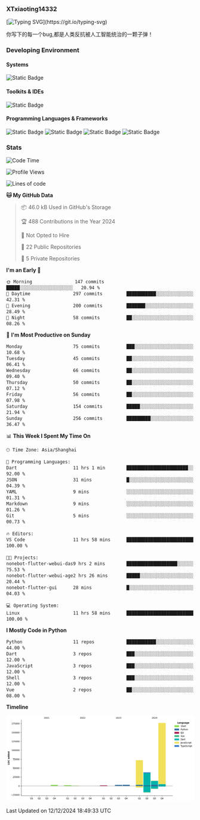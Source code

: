 ### XTxiaoting14332

[![Typing SVG](https://readme-typing-svg.herokuapp.com?font=JetBrians+Mono&pause=1000&random=false&width=435&lines=Hello+World!)](https://git.io/typing-svg)

你写下的每一个bug,都是人类反抗被人工智能统治的一颗子弹！

### Developing Environment

#### Systems

![Static Badge](https://img.shields.io/badge/Ubuntu-%20?style=flat-square&logo=ubuntu&logoColor=white&color=E34F26)

#### Toolkits & IDEs

![Static Badge](https://img.shields.io/badge/Visual%20Studio%20Code-%20?style=flat-square&logo=visualstudiocode&logoColor=white&color=blue)

#### Programming Languages & Frameworks

![Static Badge](https://img.shields.io/badge/Dart-%20?style=flat-square&logo=dart&logoColor=white&color=0175C2)
![Static Badge](https://img.shields.io/badge/Flutter-%20?style=flat-square&logo=flutter&logoColor=white&color=02569B)
![Static Badge](https://img.shields.io/badge/Python-%20?style=flat-square&logo=python&logoColor=white&color=E7A781)
![Static Badge](https://img.shields.io/badge/Bash%20Shell-%20?style=flat-square&logo=shell&logoColor=white&color=49D868)

### Stats

<!--START_SECTION:waka-->
![Code Time](http://img.shields.io/badge/Code%20Time-198%20hrs%2015%20mins-blue)

![Profile Views](http://img.shields.io/badge/Profile%20Views-0-blue)

![Lines of code](https://img.shields.io/badge/From%20Hello%20World%20I%27ve%20Written-310.8%20thousand%20lines%20of%20code-blue)

**🐱 My GitHub Data** 

> 📦 46.0 kB Used in GitHub's Storage 
 > 
> 🏆 488 Contributions in the Year 2024
 > 
> 🚫 Not Opted to Hire
 > 
> 📜 22 Public Repositories 
 > 
> 🔑 5 Private Repositories 
 > 
**I'm an Early 🐤** 

```text
🌞 Morning                147 commits         █████░░░░░░░░░░░░░░░░░░░░   20.94 % 
🌆 Daytime                297 commits         ███████████░░░░░░░░░░░░░░   42.31 % 
🌃 Evening                200 commits         ███████░░░░░░░░░░░░░░░░░░   28.49 % 
🌙 Night                  58 commits          ██░░░░░░░░░░░░░░░░░░░░░░░   08.26 % 
```
📅 **I'm Most Productive on Sunday** 

```text
Monday                   75 commits          ███░░░░░░░░░░░░░░░░░░░░░░   10.68 % 
Tuesday                  45 commits          ██░░░░░░░░░░░░░░░░░░░░░░░   06.41 % 
Wednesday                66 commits          ██░░░░░░░░░░░░░░░░░░░░░░░   09.40 % 
Thursday                 50 commits          ██░░░░░░░░░░░░░░░░░░░░░░░   07.12 % 
Friday                   56 commits          ██░░░░░░░░░░░░░░░░░░░░░░░   07.98 % 
Saturday                 154 commits         █████░░░░░░░░░░░░░░░░░░░░   21.94 % 
Sunday                   256 commits         █████████░░░░░░░░░░░░░░░░   36.47 % 
```


📊 **This Week I Spent My Time On** 

```text
🕑︎ Time Zone: Asia/Shanghai

💬 Programming Languages: 
Dart                     11 hrs 1 min        ███████████████████████░░   92.00 % 
JSON                     31 mins             █░░░░░░░░░░░░░░░░░░░░░░░░   04.39 % 
YAML                     9 mins              ░░░░░░░░░░░░░░░░░░░░░░░░░   01.31 % 
Markdown                 9 mins              ░░░░░░░░░░░░░░░░░░░░░░░░░   01.26 % 
Git                      5 mins              ░░░░░░░░░░░░░░░░░░░░░░░░░   00.73 % 

🔥 Editors: 
VS Code                  11 hrs 58 mins      █████████████████████████   100.00 % 

🐱‍💻 Projects: 
nonebot-flutter-webui-das9 hrs 2 mins        ███████████████████░░░░░░   75.53 % 
nonebot-flutter-webui-age2 hrs 26 mins       █████░░░░░░░░░░░░░░░░░░░░   20.44 % 
nonebot-flutter-gui      28 mins             █░░░░░░░░░░░░░░░░░░░░░░░░   04.03 % 

💻 Operating System: 
Linux                    11 hrs 58 mins      █████████████████████████   100.00 % 
```

**I Mostly Code in Python** 

```text
Python                   11 repos            ███████████░░░░░░░░░░░░░░   44.00 % 
Dart                     3 repos             ███░░░░░░░░░░░░░░░░░░░░░░   12.00 % 
JavaScript               3 repos             ███░░░░░░░░░░░░░░░░░░░░░░   12.00 % 
Shell                    3 repos             ███░░░░░░░░░░░░░░░░░░░░░░   12.00 % 
Vue                      2 repos             ██░░░░░░░░░░░░░░░░░░░░░░░   08.00 % 
```



**Timeline**

![Lines of Code chart](https://raw.githubusercontent.com/XTxiaoting14332/XTxiaoting14332/main/assets/bar_graph.png)


 Last Updated on 12/12/2024 18:49:33 UTC
<!--END_SECTION:waka-->
